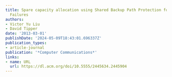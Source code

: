 ```yaml
---
title: Spare capacity allocation using Shared Backup Path Protection for Dual Link
  Failures
authors:
- Victor Yu Liu
- David Tipper
date: '2013-03-01'
publishDate: '2024-05-09T18:43:01.696337Z'
publication_types:
- article-journal
publication: '*Computer Communications*'
links:
- name: URL
  url: https://dl.acm.org/doi/10.5555/2445634.2445904
---
```

